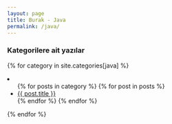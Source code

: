 ```yaml
---
layout: page
title: Burak - Java
permalink: /java/
---
```



### Kategorilere ait yazılar


{% for category in site.categories[java] %}
  <li>
    <ul>
    {% for posts in category %}
      {% for post in posts %}
        <li><a href="{{ post.url }}">{{ post.title }}</a></li>
      {% endfor %}
    {% endfor %}
    </ul>
  </li>
{% endfor %}

